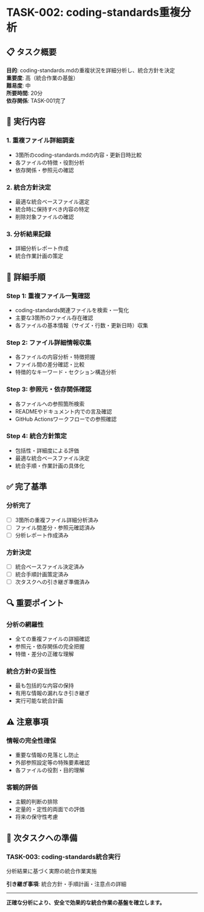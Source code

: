 # TASK-002: coding-standards重複分析

## 📋 タスク概要

**目的**: coding-standards.mdの重複状況を詳細分析し、統合方針を決定  
**重要度**: 高（統合作業の基盤）  
**難易度**: 中  
**所要時間**: 20分  
**依存関係**: TASK-001完了

## 🎯 実行内容

### 1. 重複ファイル詳細調査
- 3箇所のcoding-standards.mdの内容・更新日時比較
- 各ファイルの特徴・役割分析
- 依存関係・参照元の確認

### 2. 統合方針決定
- 最適な統合ベースファイル選定
- 統合時に保持すべき内容の特定
- 削除対象ファイルの確認

### 3. 分析結果記録
- 詳細分析レポート作成
- 統合作業計画の策定

## 🚀 詳細手順

### Step 1: 重複ファイル一覧確認
- coding-standards関連ファイルを検索・一覧化
- 主要な3箇所のファイル存在確認
- 各ファイルの基本情報（サイズ・行数・更新日時）収集

### Step 2: ファイル詳細情報収集
- 各ファイルの内容分析・特徴把握
- ファイル間の差分確認・比較
- 特徴的なキーワード・セクション構造分析

### Step 3: 参照元・依存関係確認
- 各ファイルへの参照箇所検索
- READMEやドキュメント内での言及確認
- GitHub Actionsワークフローでの参照確認

### Step 4: 統合方針策定
- 包括性・詳細度による評価
- 最適な統合ベースファイル決定
- 統合手順・作業計画の具体化

## ✅ 完了基準

### 分析完了
- [ ] 3箇所の重複ファイル詳細分析済み
- [ ] ファイル間差分・参照元確認済み
- [ ] 分析レポート作成済み

### 方針決定
- [ ] 統合ベースファイル決定済み
- [ ] 統合手順計画策定済み
- [ ] 次タスクへの引き継ぎ準備済み

## 🔍 重要ポイント

### 分析の網羅性
- 全ての重複ファイルの詳細確認
- 参照元・依存関係の完全把握
- 特徴・差分の正確な理解

### 統合方針の妥当性
- 最も包括的な内容の保持
- 有用な情報の漏れなき引き継ぎ
- 実行可能な統合計画

## ⚠️ 注意事項

### 情報の完全性確保
- 重要な情報の見落とし防止
- 外部参照設定等の特殊要素確認
- 各ファイルの役割・目的理解

### 客観的評価
- 主観的判断の排除
- 定量的・定性的両面での評価
- 将来の保守性考慮

## 🔄 次タスクへの準備

### TASK-003: coding-standards統合実行
分析結果に基づく実際の統合作業実施

**引き継ぎ事項**: 統合方針・手順計画・注意点の詳細

---

**正確な分析により、安全で効果的な統合作業の基盤を確立します。**
